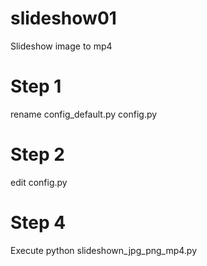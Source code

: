 # slideshow01
Slideshow image to mp4

# Step 1
rename config_default.py config.py

# Step 2
edit config.py

# Step 4
Execute
python slideshown_jpg_png_mp4.py
